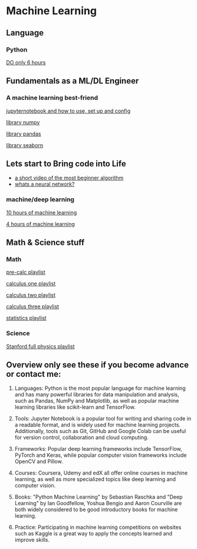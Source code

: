 # Machine Learning
## Language
### Python
[DO only 6 hours](https://www.youtube.com/watch?v=XKHEtdqhLK8&t=9197s)

## Fundamentals as a ML/DL Engineer 
### A machine learning best-friend
[jupyternotebook and how to use, set up and config](https://www.youtube.com/watch?v=HW29067qVWk)

[library numpy](https://www.youtube.com/watch?v=QUT1VHiLmmI)

[library pandas](https://www.youtube.com/watch?v=vmEHCJofslg)

[library seaborn](https://www.youtube.com/watch?v=6GUZXDef2U0)

## Lets start to Bring code into Life
- [a short video of the most beginner algorithm](https://www.youtube.com/watch?v=owI7zxCqNY0)
- [whats a neural network?](https://www.youtube.com/watch?v=aircAruvnKk&t=861s)
### machine/deep learning
[10 hours of machine learning ](https://www.youtube.com/watch?v=NWONeJKn6kc&t=6326s)

[4 hours of machine learning](https://www.youtube.com/watch?v=i_LwzRVP7bg)

## Math & Science stuff
### Math 
[pre-calc playlist](https://youtube.com/playlist?list=PLDesaqWTN6ESsmwELdrzhcGiRhk5DjwLP)

[calculus one playlist](https://www.youtube.com/playlist?list=PLF797E961509B4EB5)

[calculus two playlist](https://www.youtube.com/playlist?list=PLDesaqWTN6EQ2J4vgsN1HyBeRADEh4Cw-)

[calculus three playlist](https://youtube.com/playlist?list=PLDesaqWTN6ESk16YRmzuJ8f6-rnuy0Ry7)

[statistics playlist](https://youtube.com/playlist?list=PL5102DFDC6790F3D0)

### Science

[Stanford full physics playlist](https://www.youtube.com/watch?v=pyX8kQ-JzHI&list=PL6i60qoDQhQGaGbbg-4aSwXJvxOqO6o5e)  



## Overview only see these if you become advance or contact me:
1.  Languages: Python is the most popular language for machine learning and has many powerful libraries for data manipulation and analysis, such as Pandas, NumPy and Matplotlib, as well as popular machine learning libraries like scikit-learn and TensorFlow.
    
2.  Tools: Jupyter Notebook is a popular tool for writing and sharing code in a readable format, and is widely used for machine learning projects. Additionally, tools such as Git, GitHub and Google Colab can be useful for version control, collaboration and cloud computing.
    
3.  Frameworks: Popular deep learning frameworks include TensorFlow, PyTorch and Keras, while popular computer vision frameworks include OpenCV and Pillow.
    
4.  Courses: Coursera, Udemy and edX all offer online courses in machine learning, as well as more specialized topics like deep learning and computer vision.
    
5.  Books: "Python Machine Learning" by Sebastian Raschka and "Deep Learning" by Ian Goodfellow, Yoshua Bengio and Aaron Courville are both widely considered to be good introductory books for machine learning.
    
6.  Practice: Participating in machine learning competitions on websites such as Kaggle is a great way to apply the concepts learned and improve skills.





